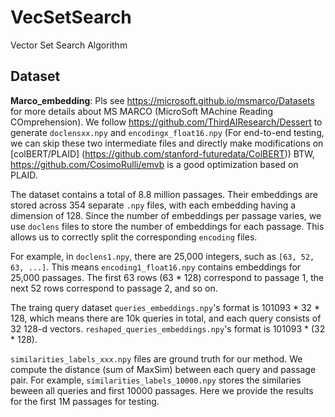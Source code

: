 # VecSetSearch
Vector Set Search Algorithm



## Dataset

**Marco_embedding**: 
Pls see https://microsoft.github.io/msmarco/Datasets for more details about MS MARCO (MicroSoft MAchine Reading COmprehension).
We follow https://github.com/ThirdAIResearch/Dessert to generate `doclensxx.npy` and `encodingx_float16.npy` (For end-to-end testing, we can skip these two intermediate files and directly make modifications on [colBERT/PLAID] (https://github.com/stanford-futuredata/ColBERT))
BTW, https://github.com/CosimoRulli/emvb is a good optimization based on PLAID.

The dataset contains a total of 8.8 million passages. Their embeddings are stored across 354 separate `.npy` files, with each embedding having a dimension of 128. Since the number of embeddings per passage varies, we use `doclens` files to store the number of embeddings for each passage. This allows us to correctly split the corresponding `encoding` files.

For example, in `doclens1.npy`, there are 25,000 integers, such as `[63, 52, 63, ...]`. This means `encoding1_float16.npy` contains embeddings for 25,000 passages. The first 63 rows (63 * 128) correspond to passage 1, the next 52 rows correspond to passage 2, and so on.

The traing query dataset `queries_embeddings.npy`'s format is 101093 * 32 * 128, which means there are 10k queries in total, and each query consists of 32 128-d vectors. `reshaped_queries_embeddings.npy`'s format is 101093 * (32 * 128).



`similarities_labels_xxx.npy` files are ground truth for our method. We compute the distance (sum of MaxSim) between each query and passage pair. For example, `similarities_labels_10000.npy` stores the similaries beween all queries and first 10000 passages. Here we provide the results for the first 1M passages for testing.
